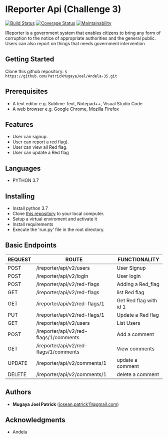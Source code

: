 # IReporter Api (Challenge 3)

[![Build Status](https://travis-ci.org/PatrickMugayaJoel/Level35-C3.svg?branch=develop)](https://travis-ci.org/PatrickMugayaJoel/Level35-C3)
[![Coverage Status](https://coveralls.io/repos/github/PatrickMugayaJoel/Level35-C3/badge.svg?branch=develop)](https://coveralls.io/github/PatrickMugayaJoel/Level35-C3?branch=develop)
[![Maintainability](https://api.codeclimate.com/v1/badges/960b6e3315c5201d1007/maintainability)](https://codeclimate.com/github/PatrickMugayaJoel/Level35-C3/maintainability)

IReporter is a government system that enables citizens to bring any form of corruption to the notice of appropriate authorities and the general public.
Users can also report on things that needs government intervention
    

## Getting Started

Clone this github repository:  `$ https://github.com/PatrickMugayaJoel/Andela-35.git`

## Prerequisites

* A text editor e.g. Sublime Text, Notepad++, Visual Studio Code
* A web browser e.g. Google Chrome, Mozilla Firefox

## Features

* User can signup.
* User can report a red flag).
* User can view all Red flag.
* User can update a Red flag
 
## Languages

* PYTHON 3.7
 
## Installing

* Install python 3.7
* Clone [this repository](https://github.com/PatrickMugayaJoel/Andela-35/tree/develop) to your local computer.
* Setup a virtual enviroment and activate it
* Install requirements
* Execute the 'run.py' file in the root directory.

## Basic Endpoints

| REQUEST | ROUTE | FUNCTIONALITY |
| ------- | ----- | ------------- |
| POST | /ireporter/api/v2/users | User Signup|
| POST | /ireporter/api/v2/login | User login|
| POST | /ireporter/api/v2/red-flags | Adding a Red_flag |
| GET | /ireporter/api/v2/red-flags | list Red flag |
| GET | /ireporter/api/v2/red-flags/1 | Get Red flag with id 1 |
| PUT | /ireporter/api/v2/red-flags/1 | Update a Red flag |
| GET | /ireporter/api/v2/users | List Users |
| POST | /ireporter/api/v2/red-flags/1/comments | Add a comment |
| GET | /ireporter/api/v2/red-flags/1/comments | View comments |
| UPDATE | /ireporter/api/v2/comments/1 | update a comment |
| DELETE | /ireporter/api/v2/comments/1 | delete a comment |


## Authors

* **Mugaya Joel Patrick** (josean.patrick11@gmail.com)
 
## Acknowledgments

* Andela

